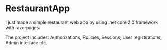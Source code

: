 # RestaurantApp

I just made a simple restaurant web app by using .net core 2.0 framework with razorpages. 

The project includes: Authorizations, Policies, Sessions, User registirations, Admin interface etc..
